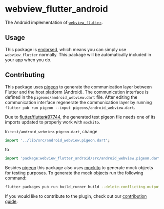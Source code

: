 # webview\_flutter\_android

The Android implementation of [`webview_flutter`][1].

## Usage

This package is [endorsed][2], which means you can simply use `webview_flutter`
normally. This package will be automatically included in your app when you do.

## Contributing

This package uses [pigeon][3] to generate the communication layer between Flutter and the host
platform (Android). The communication interface is defined in the `pigeons/android_webview.dart`
file. After editing the communication interface regenerate the communication layer by running
`flutter pub run pigeon --input pigeons/android_webview.dart`.

Due to [flutter/flutter#97744](https://github.com/flutter/flutter/issues/97744), the generated test
pigeon file needs one of its imports updated to properly work with `mockito`.

In `test/android_webview.pigeon.dart`, change

```dart
import '../lib/src/android_webview.pigeon.dart';
```

to

```dart
import 'package:webview_flutter_android/src/android_webview.pigeon.dart';
```

Besides [pigeon][3] this package also uses [mockito][4] to generate mock objects for testing
purposes. To generate the mock objects run the following command:
```bash
flutter packages pub run build_runner build --delete-conflicting-outputs
```

If you would like to contribute to the plugin, check out our [contribution guide][5].

[1]: https://pub.dev/packages/webview_flutter
[2]: https://flutter.dev/docs/development/packages-and-plugins/developing-packages#endorsed-federated-plugin
[3]: https://pub.dev/packages/pigeon
[4]: https://pub.dev/packages/mockito
[5]: https://github.com/flutter/plugins/blob/main/CONTRIBUTING.md

